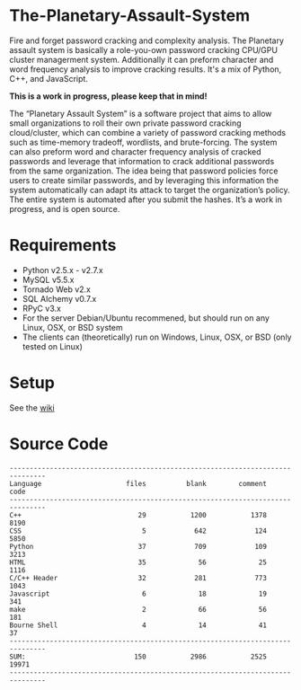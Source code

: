 The-Planetary-Assault-System
============================
Fire and forget password cracking and complexity analysis.  The Planetary assault system is basically a role-you-own password cracking CPU/GPU cluster managerment system.  Additionally it can preform character and word frequency analysis to improve cracking results.  It's a mix of Python, C++, and JavaScript. 

__This is a work in progress, please keep that in mind!__

The “Planetary Assault System” is a software project that aims to allow small organizations to roll their own private password cracking cloud/cluster, which can combine a variety of password cracking methods such as time-memory tradeoff, wordlists, and brute-forcing.  The system can also preform word and character frequency analysis of cracked passwords and leverage that information to crack additional passwords from the same organization.  The idea being that password policies force users to create similar passwords, and by leveraging this information the system automatically can adapt its attack to target the organization’s policy.  The entire system is automated after you submit the hashes.  It’s a work in progress, and is open source.

Requirements
===============
* Python v2.5.x - v2.7.x
* MySQL v5.5.x
* Tornado Web v2.x
* SQL Alchemy v0.7.x
* RPyC v3.x
* For the server Debian/Ubuntu recommened, but should run on any Linux, OSX, or BSD system
* The clients can (theoretically) run on Windows, Linux, OSX, or BSD (only tested on Linux)

Setup
=======
See the [wiki](https://github.com/moloch--/The-Planetary-Assault-System/wiki)

Source Code
=============
```
-------------------------------------------------------------------------------
Language                     files          blank        comment           code
-------------------------------------------------------------------------------
C++                             29           1200           1378           8190
CSS                              5            642            124           5850
Python                          37            709            109           3213
HTML                            35             56             25           1116
C/C++ Header                    32            281            773           1043
Javascript                       6             18             19            341
make                             2             66             56            181
Bourne Shell                     4             14             41             37
-------------------------------------------------------------------------------
SUM:                           150           2986           2525          19971
-------------------------------------------------------------------------------
```
